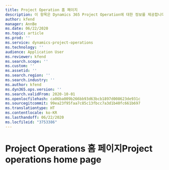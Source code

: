 ```yaml
---
title: Project Operation 홈 페이지
description: 이 항목은 Dynamics 365 Project Operation에 대한 정보를 제공합니다.
author: kfend
manager: AnnBe
ms.date: 06/22/2020
ms.topic: article
ms.prod: ''
ms.service: dynamics-project-operations
ms.technology: ''
audience: Application User
ms.reviewer: kfend
ms.search.scope: ''
ms.custom: ''
ms.assetid: ''
ms.search.region: ''
ms.search.industry: ''
ms.author: kfend
ms.dyn365.ops.version: ''
ms.search.validFrom: 2020-10-01
ms.openlocfilehash: ca06ba009b266bb93d63bcb1897d008623de931c
ms.sourcegitcommit: 99ea23f95faa7c85c13fbcc7a3d1b40fc661b697
ms.translationtype: HT
ms.contentlocale: ko-KR
ms.lasthandoff: 06/22/2020
ms.locfileid: "3753386"
---
```

# <a name="project-operations-home-page"></a><span data-ttu-id="a85ec-103">Project Operations 홈 페이지</span><span class="sxs-lookup"><span data-stu-id="a85ec-103">Project operations home page</span></span>
